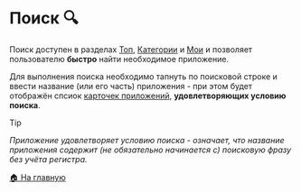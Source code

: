 # Поиск 🔍
Поиск доступен в разделах [Топ](/sections/top), [Категории](/sections/categories) и [Мои](/sections/myapps) и позволяет пользователю **быстро** найти необходимое приложение.

Для выполнения поиска необходимо тапнуть по поисковой строке и ввести название (или его часть) приложения - при этом будет отображён спсиок [карточек приложений](/features/app), **удовлетворяющих условию поиска**.

> [!TIP]
> *Приложение удовлетворяет условию поиска - означает, что название приложения содержит (не обязательно начинается с) поисковую фразу без учёта регистра.*

[🏠 На главную](/)
